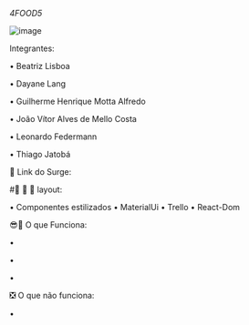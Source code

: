 *4FOOD5*


![image](https://user-images.githubusercontent.com/77943169/116927678-5afffc00-ac32-11eb-87d1-aab6e7a5d162.png)


Integrantes:

• Beatriz Lisboa

• Dayane Lang

• Guilherme Henrique Motta Alfredo

• João Vítor Alves de Mello Costa

• Leonardo Federmann

• Thiago Jatobá

🔗 Link do Surge:

#🎨 🧑 🎨 layout:

• Componentes estilizados • MaterialUi • Trello • React-Dom

😎🌟 O que Funciona:

•

•

•

❎ O que não funciona:

•
